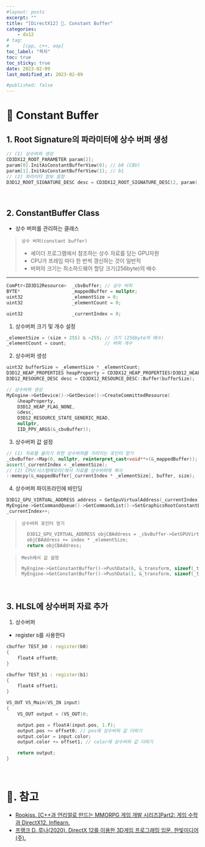 ```yaml
---
#layout: posts
excerpt: ""
title: "[DirectX12] 📂. Constant Buffer"
categories:
    - dx12
# tag:
#     [cpp, c++, oop]
toc_label: "목차"
toc: true
toc_sticky: true
date: 2023-02-09
last_modified_at: 2023-02-09

#published: false
---
```


# 🔷 Constant Buffer

## 1. Root Signature의 파라미터에 상수 버퍼 생성

```cpp
// (1) 상수버퍼 생성
CD3DX12_ROOT_PARAMETER param[2];
param[0].InitAsConstantBufferView(0); // b0 (CBV)
param[1].InitAsConstantBufferView(1); // b1
// (2) 파라미터 정보 설정
D3D12_ROOT_SIGNATURE_DESC desc = CD3DX12_ROOT_SIGNATURE_DESC(2, param);
```

<br>

## 2. ConstantBuffer Class
- 상수 버퍼를 관리하는 클래스  

> `상수 버퍼(constant buffer)`
> - 셰이더 프로그램에서 참조하는 상수 자료를 담는 GPU자원  
> - CPU가 프레임 마다 한 번씩 갱신하는 것이 일반적  
> - 버퍼의 크기는 최소하드웨어 할당 크기(256byte)의 배수  

---

```cpp
ComPtr<ID3D12Resource>	_cbvBuffer; // 상수 버퍼
BYTE*					_mappedBuffer = nullptr;
uint32					_elementSize = 0;
uint32					_elementCount = 0;

uint32					_currentIndex = 0;
```

1) 상수버퍼 크기 및 개수 설정

```cpp
_elementSize = (size + 255) & ~255;	// 크기 (256byte의 배수)
_elementCount = count;				// 버퍼 개수
```

2) 상수버퍼 생성

```cpp
uint32 bufferSize = _elementSize * _elementCount;
D3D12_HEAP_PROPERTIES heapProperty = CD3DX12_HEAP_PROPERTIES(D3D12_HEAP_TYPE_UPLOAD); // 업로드 힙
D3D12_RESOURCE_DESC desc = CD3DX12_RESOURCE_DESC::Buffer(bufferSize);

// 상수버퍼 생성
MyEngine->GetDevice()->GetDevice()->CreateCommittedResource(
	&heapProperty,
	D3D12_HEAP_FLAG_NONE,
	&desc,
	D3D12_RESOURCE_STATE_GENERIC_READ,
	nullptr,
	IID_PPV_ARGS(&_cbvBuffer));
```

3) 상수버퍼 값 설정

```cpp
// (1) 자료를 올리기 위한 상수버퍼를 가리키는 포인터 얻기
_cbvBuffer->Map(0, nullptr, reinterpret_cast<void**>(&_mappedBuffer));
assert(_currentIndex < _elementSize);
// (2) CPU(시스템메모리)에서 자료를 상수버퍼에 복사
::memcpy(&_mappedBuffer[_currentIndex * _elementSize], buffer, size);
```

4) 상수버퍼 파이프라인에 바인딩
```cpp
D3D12_GPU_VIRTUAL_ADDRESS address = GetGpuVirtualAddress(_currentIndex);
MyEngine->GetCommandQueue()->GetCommandList()->SetGraphicsRootConstantBufferView(rootParamIndex, address);
_currentIndex++;
```

> `상수버퍼 포인터 얻기`
>
> ```cpp
>	D3D12_GPU_VIRTUAL_ADDRESS objCBAddress = _cbvBuffer->GetGPUVirtualAddress(); // GPU상의 시작주소를 알려준다
>	objCBAddress += index * _elementSize;
>	return objCBAddress;
> ```

> `Mesh에서 값 설정`
>```cpp
>MyEngine->GetConstantBuffer()->PushData(0, &_transform, sizeof(_transform)); // 좌표 (b0)
>MyEngine->GetConstantBuffer()->PushData(1, &_transform, sizeof(_transform)); // 색 (b1)
>```

<br>

## 3. HLSL에 상수버퍼 자료 추가

1) 상수버퍼 
- register `b`를 사용한다  

```cpp
cbuffer TEST_b0 : register(b0)
{
    float4 offset0;
}

cbuffer TEST_b1 : register(b1)
{
    float4 offset1;
}
```

```cpp
VS_OUT VS_Main(VS_IN input)
{
    VS_OUT output = (VS_OUT)0;

    output.pos = float4(input.pos, 1.f);
    output.pos += offset0; // pos에 상수버퍼 값 더하기
    output.color = input.color;
    output.color += offset1; // color에 상수버퍼 값 더하기

    return output;
}
```

<br>

# 📑. 참고
* [Rookiss. [C++과 언리얼로 만드는 MMORPG 게임 개발 시리즈]Part2: 게임 수학과 DirectX12. Inflearn.](https://www.inflearn.com/course/%EC%96%B8%EB%A6%AC%EC%96%BC-3d-mmorpg-2/dashboard)
* [프랭크 D. 루나(2020). DirectX 12를 이용한 3D게임 프로그래밍 입문. 한빛미디어(주).](https://www.hanbit.co.kr/store/books/look.php?p_code=B5088646371)